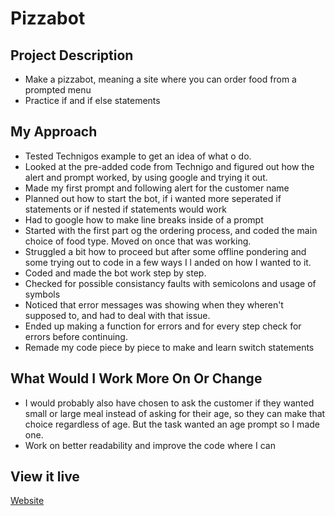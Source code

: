# Pizzabot

## Project Description
- Make a pizzabot, meaning a site where you can order food from a prompted menu
- Practice if and if else statements

## My Approach
- Tested Technigos example to get an idea of what o do.
- Looked at the pre-added code from Technigo and figured out how the alert and prompt worked, by using google and trying it out.
- Made my first prompt and following alert for the customer name
- Planned out how to start the bot, if i wanted more seperated if statements or if nested if statements would work
- Had to google how to make line breaks inside of a prompt
- Started with the first part og the ordering process, and coded the main choice of food type. Moved on once that was working.
- Struggled a bit how to proceed but after some offline pondering and some trying out to code in a few ways I l anded on how I wanted to it.
- Coded and made the bot work step by step.
- Checked for possible consistancy faults with semicolons and usage of symbols
- Noticed that error messages was showing when they wheren't supposed to, and had to deal with that issue.
- Ended up making a function for errors and for every step check for errors before continuing.
- Remade my code piece by piece to make and learn switch statements

## What Would I Work More On Or Change
- I would probably also have chosen to ask the customer if they wanted small or large meal instead of asking for their age, so they can make that choice regardless of age. But the task wanted an age prompt so I made one.
- Work on better readability and improve the code where I can

## View it live
[Website](https://technigo-pizzabot.netlify.app/)

